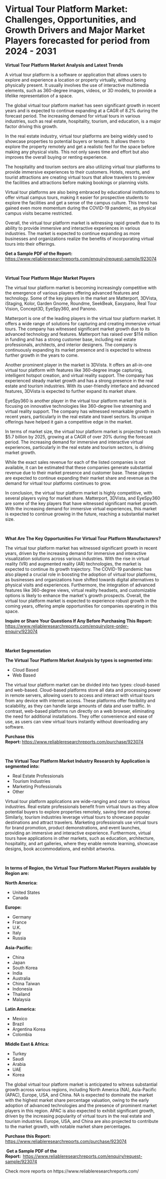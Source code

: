 <p><h1>Virtual Tour Platform Market: Challenges, Opportunities, and Growth Drivers and Major Market Players forecasted for period from 2024 - 2031</h1></p><p><strong>Virtual Tour Platform Market Analysis and Latest Trends</strong></p>
<p><p>A virtual tour platform is a software or application that allows users to explore and experience a location or property virtually, without being physically present. It usually involves the use of interactive multimedia elements, such as 360-degree images, videos, or 3D models, to provide a lifelike representation of a space.</p><p>The global virtual tour platform market has seen significant growth in recent years and is expected to continue expanding at a CAGR of 8.2% during the forecast period. The increasing demand for virtual tours in various industries, such as real estate, hospitality, tourism, and education, is a major factor driving this growth.</p><p>In the real estate industry, virtual tour platforms are being widely used to showcase properties to potential buyers or tenants. It allows them to explore the property remotely and get a realistic feel for the space before making any physical visits. This not only saves time and effort but also improves the overall buying or renting experience.</p><p>The hospitality and tourism sectors are also utilizing virtual tour platforms to provide immersive experiences to their customers. Hotels, resorts, and tourist attractions are creating virtual tours that allow travelers to preview the facilities and attractions before making bookings or planning visits.</p><p>Virtual tour platforms are also being embraced by educational institutions to offer virtual campus tours, making it easier for prospective students to explore the facilities and get a sense of the campus culture. This trend has gained even more momentum during the COVID-19 pandemic, as physical campus visits became restricted.</p><p>Overall, the virtual tour platform market is witnessing rapid growth due to its ability to provide immersive and interactive experiences in various industries. The market is expected to continue expanding as more businesses and organizations realize the benefits of incorporating virtual tours into their offerings.</p></p>
<p><strong>Get a Sample PDF of the Report:&nbsp;</strong> <a href="https://www.reliableresearchreports.com/enquiry/request-sample/923074">https://www.reliableresearchreports.com/enquiry/request-sample/923074</a></p>
<p>&nbsp;</p>
<p><strong>Virtual Tour Platform Major Market Players</strong></p>
<p><p>The virtual tour platform market is becoming increasingly competitive with the emergence of various players offering advanced features and technology. Some of the key players in the market are Matterport, 3DVista, iStaging, Kolor, Garden Gnome, Roundme, SeekBeak, Easypano, Real Tour Vision, Concept3D, EyeSpy360, and Panono.</p><p>Matterport is one of the leading players in the virtual tour platform market. It offers a wide range of solutions for capturing and creating immersive virtual tours. The company has witnessed significant market growth due to its advanced technology and features. Matterport has raised over $114 million in funding and has a strong customer base, including real estate professionals, architects, and interior designers. The company is continuously expanding its market presence and is expected to witness further growth in the years to come.</p><p>Another prominent player in the market is 3DVista. It offers an all-in-one virtual tour platform with features like 360-degree image capturing, intelligent hotspot creation, and virtual reality support. The company has experienced steady market growth and has a strong presence in the real estate and tourism industries. With its user-friendly interface and advanced features, 3DVista is expected to further expand its market share.</p><p>EyeSpy360 is another player in the virtual tour platform market that is focusing on innovative technologies like 360-degree live streaming and virtual reality support. The company has witnessed remarkable growth in recent years, particularly in the real estate and travel sectors. Its unique offerings have helped it gain a competitive edge in the market.</p><p>In terms of market size, the virtual tour platform market is projected to reach $5.7 billion by 2025, growing at a CAGR of over 20% during the forecast period. The increasing demand for immersive and interactive virtual experiences, particularly in the real estate and tourism sectors, is driving market growth.</p><p>While the exact sales revenue for each of the listed companies is not available, it can be estimated that these companies generate substantial revenue due to their market presence and customer base. These players are expected to continue expanding their market share and revenue as the demand for virtual tour platforms continues to grow.</p><p>In conclusion, the virtual tour platform market is highly competitive, with several players vying for market share. Matterport, 3DVista, and EyeSpy360 are some of the key players that have witnessed significant market growth. With the increasing demand for immersive virtual experiences, this market is expected to continue growing in the future, reaching a substantial market size.</p></p>
<p>&nbsp;</p>
<p><strong>What Are The Key Opportunities For Virtual Tour Platform Manufacturers?</strong></p>
<p><p>The virtual tour platform market has witnessed significant growth in recent years, driven by the increasing demand for immersive and interactive visualization solutions across various industries. With the rise in virtual reality (VR) and augmented reality (AR) technologies, the market is expected to continue its growth trajectory. The COVID-19 pandemic has also played a crucial role in boosting the adoption of virtual tour platforms, as businesses and organizations have shifted towards digital alternatives to physical visits and experiences. Furthermore, the integration of advanced features like 360-degree views, virtual reality headsets, and customizable options is likely to enhance the market's growth prospects. Overall, the virtual tour platform market is expected to experience robust growth in the coming years, offering ample opportunities for companies operating in this space.</p></p>
<p><strong>Inquire or Share Your Questions If Any Before Purchasing This Report:</strong> <a href="https://www.reliableresearchreports.com/enquiry/pre-order-enquiry/923074">https://www.reliableresearchreports.com/enquiry/pre-order-enquiry/923074</a></p>
<p>&nbsp;</p>
<p><strong>Market Segmentation</strong></p>
<p><strong>The Virtual Tour Platform Market Analysis by types is segmented into:</strong></p>
<p><ul><li>Cloud Based</li><li>Web Based</li></ul></p>
<p><p>The virtual tour platform market can be divided into two types: cloud-based and web-based. Cloud-based platforms store all data and processing power in remote servers, allowing users to access and interact with virtual tours from any device with internet access. These platforms offer flexibility and scalability, as they can handle large amounts of data and user traffic. In contrast, web-based platforms run directly on a web browser, eliminating the need for additional installations. They offer convenience and ease of use, as users can view virtual tours instantly without downloading any software.</p></p>
<p><strong>Purchase this Report:&nbsp;</strong><a href="https://www.reliableresearchreports.com/purchase/923074">https://www.reliableresearchreports.com/purchase/923074</a></p>
<p>&nbsp;</p>
<p><strong>The Virtual Tour Platform Market Industry Research by Application is segmented into:</strong></p>
<p><ul><li>Real Estate Professionals</li><li>Tourism Industries</li><li>Marketing Professionals</li><li>Other</li></ul></p>
<p><p>Virtual tour platform applications are wide-ranging and cater to various industries. Real estate professionals benefit from virtual tours as they allow potential buyers to explore properties remotely, saving time and money. Similarly, tourism industries leverage virtual tours to showcase popular destinations and attract travelers. Marketing professionals use virtual tours for brand promotion, product demonstrations, and event launches, providing an immersive and interactive experience. Furthermore, virtual tours have applications in other markets, such as education, architecture, hospitality, and art galleries, where they enable remote learning, showcase designs, book accommodations, and exhibit artworks.</p></p>
<p>&nbsp;</p>
<p><strong>In terms of Region, the Virtual Tour Platform Market Players available by Region are:</strong></p>
<p>
    <p> <strong> North America: </strong>
        <ul>
            <li>United States</li>
            <li>Canada</li>
        </ul>
        </p> 
    <p> <strong> Europe: </strong>
        <ul>
            <li>Germany</li>
            <li>France</li>
            <li>U.K.</li>
            <li>Italy</li>
            <li>Russia</li>
        </ul>
        </p> 
    <p> <strong> Asia-Pacific: </strong>
        <ul>
            <li>China</li>
            <li>Japan</li>
            <li>South Korea</li>
            <li>India</li>
            <li>Australia</li>
            <li>China Taiwan</li>
            <li>Indonesia</li>
            <li>Thailand</li>
            <li>Malaysia</li>
        </ul>
        </p> 
    <p> <strong> Latin America: </strong>
        <ul>
            <li>Mexico</li>
            <li>Brazil</li>
            <li>Argentina Korea</li>
            <li>Colombia</li>
        </ul>
        </p> 
    <p> <strong> Middle East & Africa: </strong>
        <ul>
            <li>Turkey</li>
            <li>Saudi</li>
            <li>Arabia</li>
            <li>UAE</li>
            <li>Korea</li>
        </ul>
    </p>
    </p>
<p><p>The global virtual tour platform market is anticipated to witness substantial growth across various regions, including North America (NA), Asia-Pacific (APAC), Europe, USA, and China. NA is expected to dominate the market with the highest market share percentage valuation, owing to the early adoption of advanced technologies and the presence of prominent market players in this region. APAC is also expected to exhibit significant growth, driven by the increasing popularity of virtual tours in the real estate and tourism industries. Europe, USA, and China are also projected to contribute to the market growth, with notable market share percentages.</p></p>
<p><strong>Purchase this Report: </strong><a href="https://www.reliableresearchreports.com/purchase/923074">https://www.reliableresearchreports.com/purchase/923074</a></p>
<p>&nbsp;<strong>Get a Sample PDF of the Report:&nbsp;&nbsp;</strong><a href="https://www.reliableresearchreports.com/enquiry/request-sample/923074">https://www.reliableresearchreports.com/enquiry/request-sample/923074</a></p>
<p><strong></strong></p>
<p>Check more reports on https://www.reliableresearchreports.com/</p>